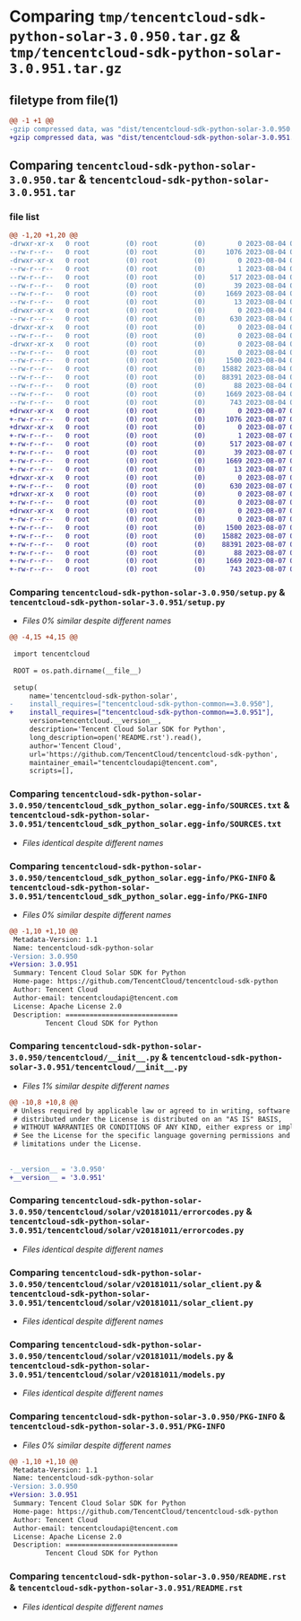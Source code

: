 # Comparing `tmp/tencentcloud-sdk-python-solar-3.0.950.tar.gz` & `tmp/tencentcloud-sdk-python-solar-3.0.951.tar.gz`

## filetype from file(1)

```diff
@@ -1 +1 @@
-gzip compressed data, was "dist/tencentcloud-sdk-python-solar-3.0.950.tar", last modified: Fri Aug  4 00:33:36 2023, max compression
+gzip compressed data, was "dist/tencentcloud-sdk-python-solar-3.0.951.tar", last modified: Mon Aug  7 00:33:18 2023, max compression
```

## Comparing `tencentcloud-sdk-python-solar-3.0.950.tar` & `tencentcloud-sdk-python-solar-3.0.951.tar`

### file list

```diff
@@ -1,20 +1,20 @@
-drwxr-xr-x   0 root         (0) root         (0)        0 2023-08-04 00:33:36.000000 tencentcloud-sdk-python-solar-3.0.950/
--rw-r--r--   0 root         (0) root         (0)     1076 2023-08-04 00:33:36.000000 tencentcloud-sdk-python-solar-3.0.950/setup.py
-drwxr-xr-x   0 root         (0) root         (0)        0 2023-08-04 00:33:36.000000 tencentcloud-sdk-python-solar-3.0.950/tencentcloud_sdk_python_solar.egg-info/
--rw-r--r--   0 root         (0) root         (0)        1 2023-08-04 00:33:36.000000 tencentcloud-sdk-python-solar-3.0.950/tencentcloud_sdk_python_solar.egg-info/dependency_links.txt
--rw-r--r--   0 root         (0) root         (0)      517 2023-08-04 00:33:36.000000 tencentcloud-sdk-python-solar-3.0.950/tencentcloud_sdk_python_solar.egg-info/SOURCES.txt
--rw-r--r--   0 root         (0) root         (0)       39 2023-08-04 00:33:36.000000 tencentcloud-sdk-python-solar-3.0.950/tencentcloud_sdk_python_solar.egg-info/requires.txt
--rw-r--r--   0 root         (0) root         (0)     1669 2023-08-04 00:33:36.000000 tencentcloud-sdk-python-solar-3.0.950/tencentcloud_sdk_python_solar.egg-info/PKG-INFO
--rw-r--r--   0 root         (0) root         (0)       13 2023-08-04 00:33:36.000000 tencentcloud-sdk-python-solar-3.0.950/tencentcloud_sdk_python_solar.egg-info/top_level.txt
-drwxr-xr-x   0 root         (0) root         (0)        0 2023-08-04 00:33:36.000000 tencentcloud-sdk-python-solar-3.0.950/tencentcloud/
--rw-r--r--   0 root         (0) root         (0)      630 2023-08-04 00:33:36.000000 tencentcloud-sdk-python-solar-3.0.950/tencentcloud/__init__.py
-drwxr-xr-x   0 root         (0) root         (0)        0 2023-08-04 00:33:36.000000 tencentcloud-sdk-python-solar-3.0.950/tencentcloud/solar/
--rw-r--r--   0 root         (0) root         (0)        0 2023-08-04 00:33:36.000000 tencentcloud-sdk-python-solar-3.0.950/tencentcloud/solar/__init__.py
-drwxr-xr-x   0 root         (0) root         (0)        0 2023-08-04 00:33:36.000000 tencentcloud-sdk-python-solar-3.0.950/tencentcloud/solar/v20181011/
--rw-r--r--   0 root         (0) root         (0)        0 2023-08-04 00:33:36.000000 tencentcloud-sdk-python-solar-3.0.950/tencentcloud/solar/v20181011/__init__.py
--rw-r--r--   0 root         (0) root         (0)     1500 2023-08-04 00:33:36.000000 tencentcloud-sdk-python-solar-3.0.950/tencentcloud/solar/v20181011/errorcodes.py
--rw-r--r--   0 root         (0) root         (0)    15882 2023-08-04 00:33:36.000000 tencentcloud-sdk-python-solar-3.0.950/tencentcloud/solar/v20181011/solar_client.py
--rw-r--r--   0 root         (0) root         (0)    88391 2023-08-04 00:33:36.000000 tencentcloud-sdk-python-solar-3.0.950/tencentcloud/solar/v20181011/models.py
--rw-r--r--   0 root         (0) root         (0)       88 2023-08-04 00:33:36.000000 tencentcloud-sdk-python-solar-3.0.950/setup.cfg
--rw-r--r--   0 root         (0) root         (0)     1669 2023-08-04 00:33:36.000000 tencentcloud-sdk-python-solar-3.0.950/PKG-INFO
--rw-r--r--   0 root         (0) root         (0)      743 2023-08-04 00:33:36.000000 tencentcloud-sdk-python-solar-3.0.950/README.rst
+drwxr-xr-x   0 root         (0) root         (0)        0 2023-08-07 00:33:18.000000 tencentcloud-sdk-python-solar-3.0.951/
+-rw-r--r--   0 root         (0) root         (0)     1076 2023-08-07 00:33:18.000000 tencentcloud-sdk-python-solar-3.0.951/setup.py
+drwxr-xr-x   0 root         (0) root         (0)        0 2023-08-07 00:33:18.000000 tencentcloud-sdk-python-solar-3.0.951/tencentcloud_sdk_python_solar.egg-info/
+-rw-r--r--   0 root         (0) root         (0)        1 2023-08-07 00:33:18.000000 tencentcloud-sdk-python-solar-3.0.951/tencentcloud_sdk_python_solar.egg-info/dependency_links.txt
+-rw-r--r--   0 root         (0) root         (0)      517 2023-08-07 00:33:18.000000 tencentcloud-sdk-python-solar-3.0.951/tencentcloud_sdk_python_solar.egg-info/SOURCES.txt
+-rw-r--r--   0 root         (0) root         (0)       39 2023-08-07 00:33:18.000000 tencentcloud-sdk-python-solar-3.0.951/tencentcloud_sdk_python_solar.egg-info/requires.txt
+-rw-r--r--   0 root         (0) root         (0)     1669 2023-08-07 00:33:18.000000 tencentcloud-sdk-python-solar-3.0.951/tencentcloud_sdk_python_solar.egg-info/PKG-INFO
+-rw-r--r--   0 root         (0) root         (0)       13 2023-08-07 00:33:18.000000 tencentcloud-sdk-python-solar-3.0.951/tencentcloud_sdk_python_solar.egg-info/top_level.txt
+drwxr-xr-x   0 root         (0) root         (0)        0 2023-08-07 00:33:18.000000 tencentcloud-sdk-python-solar-3.0.951/tencentcloud/
+-rw-r--r--   0 root         (0) root         (0)      630 2023-08-07 00:33:18.000000 tencentcloud-sdk-python-solar-3.0.951/tencentcloud/__init__.py
+drwxr-xr-x   0 root         (0) root         (0)        0 2023-08-07 00:33:18.000000 tencentcloud-sdk-python-solar-3.0.951/tencentcloud/solar/
+-rw-r--r--   0 root         (0) root         (0)        0 2023-08-07 00:33:18.000000 tencentcloud-sdk-python-solar-3.0.951/tencentcloud/solar/__init__.py
+drwxr-xr-x   0 root         (0) root         (0)        0 2023-08-07 00:33:18.000000 tencentcloud-sdk-python-solar-3.0.951/tencentcloud/solar/v20181011/
+-rw-r--r--   0 root         (0) root         (0)        0 2023-08-07 00:33:18.000000 tencentcloud-sdk-python-solar-3.0.951/tencentcloud/solar/v20181011/__init__.py
+-rw-r--r--   0 root         (0) root         (0)     1500 2023-08-07 00:33:18.000000 tencentcloud-sdk-python-solar-3.0.951/tencentcloud/solar/v20181011/errorcodes.py
+-rw-r--r--   0 root         (0) root         (0)    15882 2023-08-07 00:33:18.000000 tencentcloud-sdk-python-solar-3.0.951/tencentcloud/solar/v20181011/solar_client.py
+-rw-r--r--   0 root         (0) root         (0)    88391 2023-08-07 00:33:18.000000 tencentcloud-sdk-python-solar-3.0.951/tencentcloud/solar/v20181011/models.py
+-rw-r--r--   0 root         (0) root         (0)       88 2023-08-07 00:33:18.000000 tencentcloud-sdk-python-solar-3.0.951/setup.cfg
+-rw-r--r--   0 root         (0) root         (0)     1669 2023-08-07 00:33:18.000000 tencentcloud-sdk-python-solar-3.0.951/PKG-INFO
+-rw-r--r--   0 root         (0) root         (0)      743 2023-08-07 00:33:18.000000 tencentcloud-sdk-python-solar-3.0.951/README.rst
```

### Comparing `tencentcloud-sdk-python-solar-3.0.950/setup.py` & `tencentcloud-sdk-python-solar-3.0.951/setup.py`

 * *Files 0% similar despite different names*

```diff
@@ -4,15 +4,15 @@
 
 import tencentcloud
 
 ROOT = os.path.dirname(__file__)
 
 setup(
     name='tencentcloud-sdk-python-solar',
-    install_requires=["tencentcloud-sdk-python-common==3.0.950"],
+    install_requires=["tencentcloud-sdk-python-common==3.0.951"],
     version=tencentcloud.__version__,
     description='Tencent Cloud Solar SDK for Python',
     long_description=open('README.rst').read(),
     author='Tencent Cloud',
     url='https://github.com/TencentCloud/tencentcloud-sdk-python',
     maintainer_email="tencentcloudapi@tencent.com",
     scripts=[],
```

### Comparing `tencentcloud-sdk-python-solar-3.0.950/tencentcloud_sdk_python_solar.egg-info/SOURCES.txt` & `tencentcloud-sdk-python-solar-3.0.951/tencentcloud_sdk_python_solar.egg-info/SOURCES.txt`

 * *Files identical despite different names*

### Comparing `tencentcloud-sdk-python-solar-3.0.950/tencentcloud_sdk_python_solar.egg-info/PKG-INFO` & `tencentcloud-sdk-python-solar-3.0.951/tencentcloud_sdk_python_solar.egg-info/PKG-INFO`

 * *Files 0% similar despite different names*

```diff
@@ -1,10 +1,10 @@
 Metadata-Version: 1.1
 Name: tencentcloud-sdk-python-solar
-Version: 3.0.950
+Version: 3.0.951
 Summary: Tencent Cloud Solar SDK for Python
 Home-page: https://github.com/TencentCloud/tencentcloud-sdk-python
 Author: Tencent Cloud
 Author-email: tencentcloudapi@tencent.com
 License: Apache License 2.0
 Description: ============================
         Tencent Cloud SDK for Python
```

### Comparing `tencentcloud-sdk-python-solar-3.0.950/tencentcloud/__init__.py` & `tencentcloud-sdk-python-solar-3.0.951/tencentcloud/__init__.py`

 * *Files 1% similar despite different names*

```diff
@@ -10,8 +10,8 @@
 # Unless required by applicable law or agreed to in writing, software
 # distributed under the License is distributed on an "AS IS" BASIS,
 # WITHOUT WARRANTIES OR CONDITIONS OF ANY KIND, either express or implied.
 # See the License for the specific language governing permissions and
 # limitations under the License.
 
 
-__version__ = '3.0.950'
+__version__ = '3.0.951'
```

### Comparing `tencentcloud-sdk-python-solar-3.0.950/tencentcloud/solar/v20181011/errorcodes.py` & `tencentcloud-sdk-python-solar-3.0.951/tencentcloud/solar/v20181011/errorcodes.py`

 * *Files identical despite different names*

### Comparing `tencentcloud-sdk-python-solar-3.0.950/tencentcloud/solar/v20181011/solar_client.py` & `tencentcloud-sdk-python-solar-3.0.951/tencentcloud/solar/v20181011/solar_client.py`

 * *Files identical despite different names*

### Comparing `tencentcloud-sdk-python-solar-3.0.950/tencentcloud/solar/v20181011/models.py` & `tencentcloud-sdk-python-solar-3.0.951/tencentcloud/solar/v20181011/models.py`

 * *Files identical despite different names*

### Comparing `tencentcloud-sdk-python-solar-3.0.950/PKG-INFO` & `tencentcloud-sdk-python-solar-3.0.951/PKG-INFO`

 * *Files 0% similar despite different names*

```diff
@@ -1,10 +1,10 @@
 Metadata-Version: 1.1
 Name: tencentcloud-sdk-python-solar
-Version: 3.0.950
+Version: 3.0.951
 Summary: Tencent Cloud Solar SDK for Python
 Home-page: https://github.com/TencentCloud/tencentcloud-sdk-python
 Author: Tencent Cloud
 Author-email: tencentcloudapi@tencent.com
 License: Apache License 2.0
 Description: ============================
         Tencent Cloud SDK for Python
```

### Comparing `tencentcloud-sdk-python-solar-3.0.950/README.rst` & `tencentcloud-sdk-python-solar-3.0.951/README.rst`

 * *Files identical despite different names*

